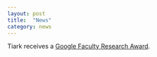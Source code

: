 ```yaml
---
layout: post
title:  "News"
category: news
---
```


Tiark receives a [Google Faculty Research Award](https://research.google/programs-and-events/faculty-engagement/).
